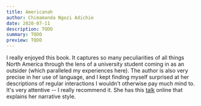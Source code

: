 ```yaml
---
title: Americanah
author: Chimamanda Ngozi Adichie
date: 2020-07-11
description: TODO
summary: TODO
preview: TODO
---
```


I really enjoyed this book. It captures so many peculiarities of all things
North America through the lens of a university student coming in as an
outsider (which paralleled my experiences here). The author is also very
precise in her use of language, and I kept finding myself surprised at her
descriptions of regular interactions I wouldn't otherwise pay much mind to. It's very attentive -- I really recommend it. She has this [talk](https://www.ted.com/talks/chimamanda_ngozi_adichie_the_danger_of_a_single_story/)
online that explains her narrative style.
